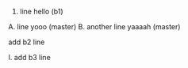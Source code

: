 1. line hello (b1)

A. line yooo (master)
B. another line yaaaah (master)

add b2 line

I. add b3 line
